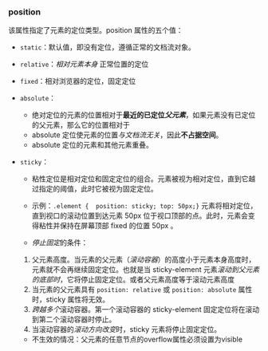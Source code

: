 ### position 
  该属性指定了元素的定位类型。position 属性的五个值：
   * `static`：默认值，即没有定位，遵循正常的文档流对象。
   * `relative`：*相对元素本身* 正常位置的定位
   * `fixed`：相对浏览器的定位，固定定位
   * `absolute`： 
     - 绝对定位的元素的位置相对于**最近的已定位*父元素***，如果元素没有已定位的父元素，那么它的位置相对于<html>  
     - absolute 定位使元素的位置*与文档流无关*，因此**不占据空间**。
     - absolute 定位的元素和其他元素重叠。
   * `sticky`：
     - 粘性定位是相对定位和固定定位的组合。元素被视为相对定位，直到它越过指定的阈值，此时它被视为固定定位。
     - 示例：`.element {  position: sticky; top: 50px;}` 元素将相对定位，直到视口的滚动位置到达元素 50px 位于视口顶部的点。此时，元素会变得粘性并保持在屏幕顶部 fixed 的位置 50px 。

     - *停止固定*的条件：
      1. 父元素高度。当元素的父元素（*滚动容器*）的高度小于元素本身高度时，元素就不会再继续固定定位。也就是当 sticky-element 元素*滚动到父元素的底部时*，它将停止固定定位。或者父元素高度等于滚动元素高度
      2. 当元素的父元素具有 `position: relative` 或 `position: absolute` 属性时，sticky 属性将无效。
      3. *跨越多个*滚动容器。第一个滚动容器的 sticky-element 固定定位将在滚动到第二个滚动容器时停止。
      4. 当滚动容器的*滚动方向改变*时，sticky 元素将停止固定定位。
     
     - 不生效的情况：父元素的任意节点的overflow属性必须设置为visible 
